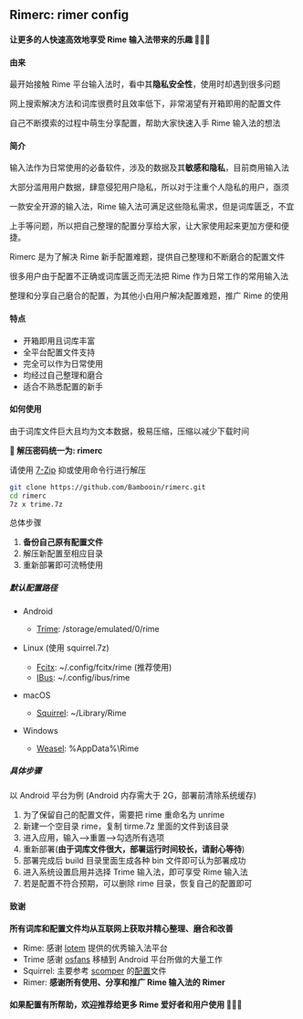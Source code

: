 ## Rimerc: rimer config

#### 让更多的人快速高效地享受 Rime 输入法带来的乐趣 🎉🎉🎉

#### 由来

最开始接触 Rime 平台输入法时，看中其**隐私安全性**，使用时却遇到很多问题

网上搜索解决方法和词库很费时且效率低下，非常渴望有开箱即用的配置文件

自己不断摸索的过程中萌生分享配置，帮助大家快速入手 Rime 输入法的想法

#### 简介

输入法作为日常使用的必备软件，涉及的数据及其**敏感和隐私**，目前商用输入法

大部分滥用用户数据，肆意侵犯用户隐私，所以对于注重个人隐私的用户，亟须

一款安全开源的输入法，Rime 输入法可满足这些隐私需求，但是词库匮乏，不宜

上手等问题，所以把自己整理的配置分享给大家，让大家使用起来更加方便和便捷。

Rimerc 是为了解决 Rime 新手配置难题，提供自己整理和不断磨合的配置文件

很多用户由于配置不正确或词库匮乏而无法把 Rime 作为日常工作的常用输入法

整理和分享自己磨合的配置，为其他小白用户解决配置难题，推广 Rime 的使用

#### 特点

- 开箱即用且词库丰富
- 全平台配置文件支持
- 完全可以作为日常使用
- 均经过自己整理和磨合
- 适合不熟悉配置的新手

#### 如何使用

由于词库文件巨大且均为文本数据，极易压缩，压缩以减少下载时间

**📢 解压密码统一为: rimerc**

请使用 [7-Zip](https://www.7-zip.org/) 抑或使用命令行进行解压
 ``` bash
 git clone https://github.com/Bambooin/rimerc.git
 cd rimerc
 7z x trime.7z
 ```

总体步骤
1. **备份自己原有配置文件**
2. 解压新配置至相应目录
3. 重新部署即可流畅使用

##### 默认配置路径

- Android
  - [Trime](https://github.com/osfans/trime): /storage/emulated/0/rime

- Linux (使用 squirrel.7z)
  - [Fcitx](https://github.com/fcitx/fcitx-rime): ~/.config/fcitx/rime (推荐使用)
  - [IBus](https://github.com/rime/ibus-rime): ~/.config/ibus/rime

- macOS
  - [Squirrel](https://github.com/rime/squirrel): ~/Library/Rime

- Windows
  - [Weasel](https://github.com/rime/weasel): %AppData%\Rime

##### 具体步骤

以 Android 平台为例 (Android 内存需大于 2G，部署前清除系统缓存)

1. 为了保留自己的配置文件，需要把 rime 重命名为 unrime
2. 新建一个空目录 rime，复制 tirme.7z 里面的文件到该目录
3. 进入应用，输入-->重置-->勾选所有选项
4. 重新部署(**由于词库文件很大，部署运行时间较长，请耐心等待**)
5. 部署完成后 build 目录里面生成各种 bin 文件即可认为部署成功
6. 进入系统设置启用并选择 Trime 输入法，即可享受 Rime 输入法
7. 若是配置不符合预期，可以删除 rime 目录，恢复自己的配置即可

#### 致谢

**所有词库和配置文件均从互联网上获取并精心整理、磨合和改善**
- Rime: 感谢 [lotem](https://github.com/lotem) 提供的优秀输入法平台
- Trime 感谢 [osfans](https://github.com/osfans) 移植到 Android 平台所做的大量工作
- Squirrel: 主要参考 [scomper](https://github.com/scomper) 的[配置](https://github.com/scomper/Rime)文件 
- Rimer: **感谢所有使用、分享和推广 Rime 输入法的 Rimer**

#### 如果配置有所帮助，欢迎推荐给更多 Rime 爱好者和用户使用 🥳🥳🥳

